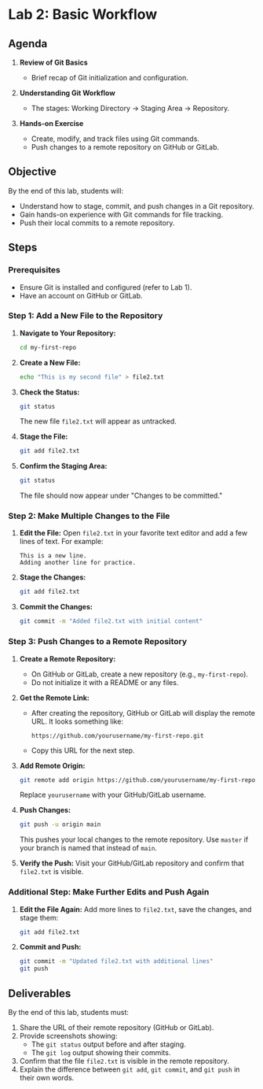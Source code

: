 # Lab 2: Basic Workflow

## Agenda
1. **Review of Git Basics**
   - Brief recap of Git initialization and configuration.

2. **Understanding Git Workflow**
   - The stages: Working Directory → Staging Area → Repository.

3. **Hands-on Exercise**
   - Create, modify, and track files using Git commands.
   - Push changes to a remote repository on GitHub or GitLab.

## Objective
By the end of this lab, students will:
- Understand how to stage, commit, and push changes in a Git repository.
- Gain hands-on experience with Git commands for file tracking.
- Push their local commits to a remote repository.

## Steps

### Prerequisites
- Ensure Git is installed and configured (refer to Lab 1).
- Have an account on GitHub or GitLab.

### Step 1: Add a New File to the Repository
1. **Navigate to Your Repository:**
   ```bash
   cd my-first-repo
   ```

2. **Create a New File:**
   ```bash
   echo "This is my second file" > file2.txt
   ```

3. **Check the Status:**
   ```bash
   git status
   ```
   The new file `file2.txt` will appear as untracked.

4. **Stage the File:**
   ```bash
   git add file2.txt
   ```

5. **Confirm the Staging Area:**
   ```bash
   git status
   ```
   The file should now appear under "Changes to be committed."

### Step 2: Make Multiple Changes to the File
1. **Edit the File:**
   Open `file2.txt` in your favorite text editor and add a few lines of text. For example:
   ```
   This is a new line.
   Adding another line for practice.
   ```

2. **Stage the Changes:**
   ```bash
   git add file2.txt
   ```

3. **Commit the Changes:**
   ```bash
   git commit -m "Added file2.txt with initial content"
   ```

### Step 3: Push Changes to a Remote Repository
1. **Create a Remote Repository:**
   - On GitHub or GitLab, create a new repository (e.g., `my-first-repo`).
   - Do not initialize it with a README or any files.

2. **Get the Remote Link:**
   - After creating the repository, GitHub or GitLab will display the remote URL. It looks something like:
     ```
     https://github.com/yourusername/my-first-repo.git
     ```
   - Copy this URL for the next step.

3. **Add Remote Origin:**
   ```bash
   git remote add origin https://github.com/yourusername/my-first-repo.git
   ```
   Replace `yourusername` with your GitHub/GitLab username.

4. **Push Changes:**
   ```bash
   git push -u origin main
   ```
   This pushes your local changes to the remote repository. Use `master` if your branch is named that instead of `main`.

5. **Verify the Push:**
   Visit your GitHub/GitLab repository and confirm that `file2.txt` is visible.

### Additional Step: Make Further Edits and Push Again
1. **Edit the File Again:**
   Add more lines to `file2.txt`, save the changes, and stage them:
   ```bash
   git add file2.txt
   ```

2. **Commit and Push:**
   ```bash
   git commit -m "Updated file2.txt with additional lines"
   git push
   ```

## Deliverables
By the end of this lab, students must:
1. Share the URL of their remote repository (GitHub or GitLab).
2. Provide screenshots showing:
   - The `git status` output before and after staging.
   - The `git log` output showing their commits.
3. Confirm that the file `file2.txt` is visible in the remote repository.
4. Explain the difference between `git add`, `git commit`, and `git push` in their own words.
